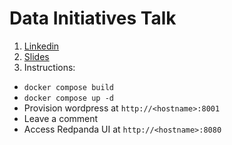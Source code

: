 # Data Initiatives Talk

1. [Linkedin](https://www.linkedin.com/in/9bryan/)
1. [Slides](https://docs.google.com/presentation/d/1WkXYBF-SREHW9gMjf2_kJI5klhE6m8a0Vk_aJLiLhsc/edit)
1. Instructions:
  * `docker compose build`
  * `docker compose up -d`
  * Provision wordpress at `http://<hostname>:8001`
  * Leave a comment
  * Access Redpanda UI at `http://<hostname>:8080`

